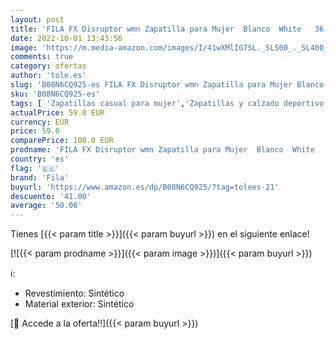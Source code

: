 ```yaml
---
layout: post
title: 'FILA FX Disruptor wmn Zapatilla para Mujer  Blanco  White   36 EU'
date: 2022-10-01 13:43:56
image: 'https://m.media-amazon.com/images/I/41wXMlIG7SL._SL500_._SL400_.jpg'
comments: true
category: ofertas
author: 'tole.es'
slug: 'B08N6CQ925-es FILA FX Disruptor wmn Zapatilla para Mujer Blanco White 36 EU'
sku: 'B08N6CQ925-es'
tags: [ 'Zapatillas casual para mujer','Zapatillas y calzado deportivo para mujer','Zapatos','Zapatos para mujer','Zapatos y complementos','fila','zapatilla','🇪🇸', ]
actualPrice: 59.0 EUR
currency: EUR
price: 59.0
comparePrice: 100.0 EUR
prodname: 'FILA FX Disruptor wmn Zapatilla para Mujer  Blanco  White   36 EU'
country: 'es'
flag: '🇪🇸'
brand: 'Fila'
buyurl: 'https://www.amazon.es/dp/B08N6CQ925/?tag=tolees-21'
descuento: '41.00'
average: '50.06'
---
```


Tienes [{{< param title >}}]({{< param buyurl >}}) en el siguiente enlace!

[![{{< param prodname >}}]({{< param image >}})]({{< param buyurl >}})

ℹ️:

- Revestimiento: Sintético
- Material exterior: Sintético

[🛒 Accede a la oferta!!]({{< param buyurl >}})
